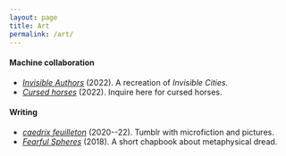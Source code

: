 ```yaml
---
layout: page
title: Art
permalink: /art/
---
```


#### Machine collaboration

- [*Invisible Authors*](/assets/invisible-authors.pdf) (2022). A
  recreation of *Invisible Cities*.
- <a href = "mailto:cursedhorses@gmail.com"><i>Cursed horses</i></a>
  (2022). Inquire here for cursed horses.

#### Writing

- [*caedrix feuilleton*](https://caedrix.tumblr.com/)
  (2020--22). Tumblr with microfiction and pictures.
- [*Fearful Spheres*](/assets/fearful-spheres.pdf) (2018). A short
  chapbook about metaphysical dread.
